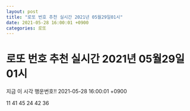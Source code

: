 ```yaml
---
layout: post
title: "로또 번호 추천 실시간 2021년 05월29일01시"
date: 2021-05-28 16:00:01 +0900
categories: 로또
---
```


# 로또 번호 추천 실시간 2021년 05월29일01시

지금 이 시각 행운번호!! 2021-05-28 16:00:01 +0900

 11  41  45  24  42  36 

